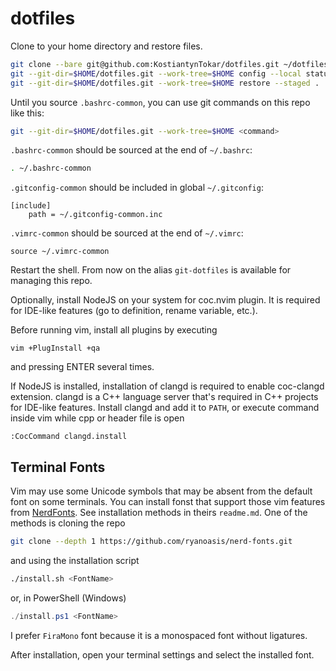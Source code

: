# dotfiles

Clone to your home directory and restore files.
```bash
git clone --bare git@github.com:KostiantynTokar/dotfiles.git ~/dotfiles.git
git --git-dir=$HOME/dotfiles.git --work-tree=$HOME config --local status.showUntrackedFiles no
git --git-dir=$HOME/dotfiles.git --work-tree=$HOME restore --staged .
```

Until you source `.bashrc-common`, you can use git commands on this repo like this:
```bash
git --git-dir=$HOME/dotfiles.git --work-tree=$HOME <command>
```

`.bashrc-common` should be sourced at the end of `~/.bashrc`:
```bash
. ~/.bashrc-common
```

`.gitconfig-common` should be included in global `~/.gitconfig`:
```
[include]
    path = ~/.gitconfig-common.inc
```

`.vimrc-common` should be sourced at the end of `~/.vimrc`:
```vim
source ~/.vimrc-common
```

Restart the shell. From now on the alias `git-dotfiles` is available for managing this repo.

Optionally, install NodeJS on your system for coc.nvim plugin.
It is required for IDE-like features (go to definition, rename variable, etc.).

Before running vim, install all plugins by executing
```
vim +PlugInstall +qa
```
and pressing ENTER several times.

If NodeJS is installed, installation of clangd is required to enable coc-clangd extension.
clangd is a C++ language server that's required in C++ projects for IDE-like features.
Install clangd and add it to `PATH`, or execute command inside vim while cpp or header file is open
```
:CocCommand clangd.install
```

## Terminal Fonts

Vim may use some Unicode symbols that may be absent from the default font on some terminals.
You can install fonst that support those vim features from [NerdFonts](https://github.com/ryanoasis/nerd-fonts).
See installation methods in theirs `readme.md`. One of the methods is cloning the repo
```bash
git clone --depth 1 https://github.com/ryanoasis/nerd-fonts.git
```
and using the installation script
```bash
./install.sh <FontName>
```
or, in PowerShell (Windows)
```powershell
./install.ps1 <FontName>
```
I prefer `FiraMono` font because it is a monospaced font without ligatures.

After installation, open your terminal settings and select the installed font.
